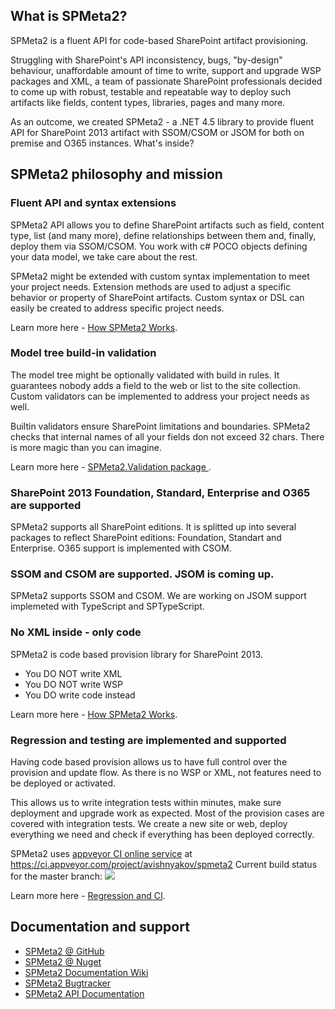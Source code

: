 ## What is SPMeta2?
SPMeta2 is a fluent API for code-based SharePoint artifact provisioning.

Struggling with SharePoint's API inconsistency, bugs, "by-design" behaviour, unaffordable amount of time to write, support and upgrade WSP packages and XML, a team of passionate SharePoint professionals decided to come up with robust, testable and repeatable way to deploy such artifacts like fields, content types, libraries, pages and many more.

As an outcome, we created SPMeta2 - a .NET 4.5 library to provide fluent API for SharePoint 2013 artifact with SSOM/CSOM or JSOM for both on premise and O365 instances. What's inside? 

## SPMeta2 philosophy and mission
### Fluent API and syntax extensions
SPMeta2 API allows you to define SharePoint artifacts such as field, content type, list (and many more), define relationships between them and, finally, deploy them via SSOM/CSOM. You work with c# POCO objects defining your data model, we take care about the rest. 

SPMeta2 might be extended with custom syntax implementation to meet your project needs. Extension methods are used to adjust a specific behavior or property of SharePoint artifacts. Custom syntax or DSL can easily be created to address specific project needs.

Learn more here - <a href="https://github.com/SubPointSolutions/spmeta2/wiki/How-SPMeta2-Works">How SPMeta2 Works</a>.

### Model tree build-in validation
The model tree might be optionally validated with build in rules. It guarantees nobody adds a field to the web or list to the site collection. Custom validators can be implemented to address your project needs as well. 

Builtin validators ensure SharePoint limitations and boundaries. SPMeta2 checks that internal names of all your fields don not exceed 32 chars. There is more magic than you can imagine.

Learn more here - <a href="https://github.com/SubPointSolutions/spmeta2/wiki/SPMeta2.Validation-package">SPMeta2.Validation package </a>.

### SharePoint 2013 Foundation, Standard, Enterprise and O365 are supported
SPMeta2 supports all SharePoint editions. It is splitted up into several packages to reflect SharePoint editions: Foundation, Standart and Enterprise. O365 support is implemented with CSOM.

### SSOM and CSOM are supported. JSOM is coming up.
SPMeta2 supports SSOM and CSOM. We are working on JSOM support implemeted with TypeScript and SPTypeScript.

### No XML inside - only code
SPMeta2 is code based provision library for SharePoint 2013.
* You DO NOT write XML
* You DO NOT write WSP
* You DO write code instead

Learn more here - <a href="https://github.com/SubPointSolutions/spmeta2/wiki/How-SPMeta2-Works">How SPMeta2 Works</a>.

### Regression and testing are implemented and supported
Having code based provision allows us to have full control over the provision and update flow. As there is no WSP or XML, not features need to be deployed or activated. 

This allows us to write integration tests within minutes, make sure deployment and upgrade work as expected. Most of the provision cases are covered with integration tests. We create a new site or web, deploy everything we need and check if everything has been deployed correctly.

SPMeta2 uses [appveyor CI online service](http://www.appveyor.com/) at https://ci.appveyor.com/project/avishnyakov/spmeta2
Current build status for the master branch: ![](https://ci.appveyor.com/api/projects/status/i96tsrq5xjdm4tu2)

Learn more here - <a href="https://github.com/SubPointSolutions/spmeta2/wiki/Regression-and-CI">Regression and CI</a>.


## Documentation and support
<ul>
                    <li><a target="_blank" href="https://github.com/SubPointSolutions/spmeta2">SPMeta2 @ GitHub</a></li>
                    <li><a target="_blank" href="https://www.nuget.org/packages?q=spmeta2">SPMeta2 @ Nuget</a></li>
                    <li><a target="_blank" href="https://github.com/SubPointSolutions/spmeta2/wiki">SPMeta2 Documentation Wiki</a></li>
                    <li><a target="_blank" href="https://github.com/SubPointSolutions/spmeta2/issues">SPMeta2 Bugtracker</a></li>
                    <li><a target="_blank" href="http://subpointsolutions.github.io/spmeta2/Help">SPMeta2 API Documentation</a></li>
                </ul>
